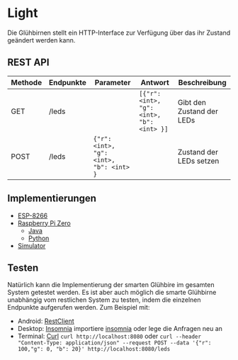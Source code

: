 # Light

Die Glühbirnen stellt ein HTTP-Interface zur Verfügung über das ihr
Zustand geändert werden kann.

## REST API

| Methode | Endpunkte | Parameter                              | Antwort                                  | Beschreibung        |
|--------|----------|-----------------------------------------|-------------------------------------------|--------------------|
| GET    | /leds    |                                         | `[{"r": <int>, "g": <int>, "b": <int> }]` | Gibt den Zustand der LEDs     |
| POST   | /leds    | `{"r": <int>, "g": <int>, "b": <int> }` |                                           | Zustand der LEDs setzen |

## Implementierungen

* [ESP-8266](esp8266)
* [Raspberry Pi Zero](raspberry_pi_zero)
  * [Java](raspberry_pi_zero/java)
  * [Python](raspberry_pi_zero/python)
* [Simulator](simulator/java)

## Testen

Natürlich kann die Implementierung der smarten Glühbire im gesamten System
getestet werden. Es ist aber auch möglich die smarte Glühbirne unabhängig vom
restlichen System zu testen, indem die einzelnen Endpunkte aufgerufen werden.
Zum Beispiel mit:

* Android: [RestClient](https://play.google.com/store/apps/details?id=com.app.restclient&hl=en_US)
* Desktop: [Insomnia](https://insomnia.rest) importiere [insomnia](insomnia.json) oder lege die Anfragen neu an
* Terminal: [Curl](https://curl.haxx.se/) `curl http://localhost:8080` oder `curl --header "Content-Type: application/json" --request POST --data '{"r": 100,"g": 0, "b": 20}' http://localhost:8080/leds`
